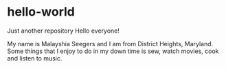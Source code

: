 # hello-world
Just another repository
Hello everyone!

My name is Malayshia Seegers and I am from District Heights, Maryland.
Some things that I enjoy to do in my down time is sew, watch movies, cook and listen to music.
